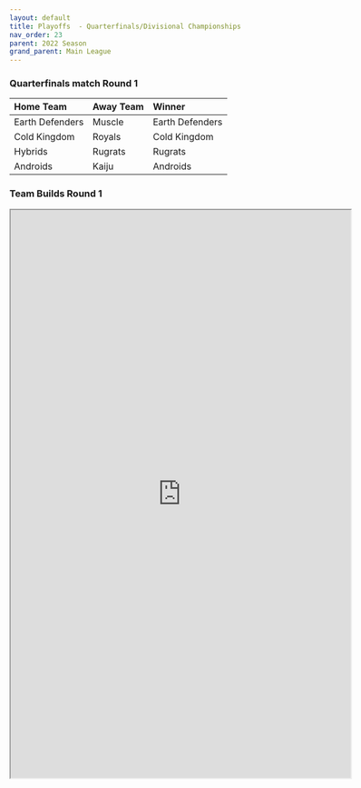 ```yaml
---
layout: default
title: Playoffs  - Quarterfinals/Divisional Championships
nav_order: 23
parent: 2022 Season
grand_parent: Main League
---
```


### Quarterfinals match Round 1

| Home Team       | Away Team | Winner          |
|:----------------|:----------|:----------------|
| Earth Defenders | Muscle    | Earth Defenders |
| Cold Kingdom    | Royals    | Cold Kingdom    |
| Hybrids         | Rugrats   | Rugrats         |
| Androids        | Kaiju     | Androids        |



### Team Builds Round 1 

<iframe width=600 height=1000 scrolling="yes" src="https://docs.google.com/document/d/e/2PACX-1vRaFwM-6catYfV0LDwCHKo_M3-96Elh9OZxLuVtN6fAJdn01YWRbQMMwar4ueGPk2Vt40t3iZm73tbh/pub?embedded=true"></iframe>
